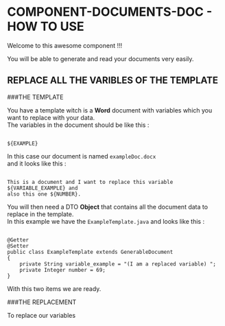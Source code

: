 # COMPONENT-DOCUMENTS-DOC - HOW TO USE

Welcome to this awesome component !!!

You will be able to generate and read your documents very easily.



## REPLACE ALL THE VARIBLES OF THE TEMPLATE


###THE TEMPLATE

You have a template witch is a **Word** document with variables which you want to replace with your data.  
The variables in the document should be like this :  
  
> ```
	${EXAMPLE}
  
  	
In this case our document is named `exampleDoc.docx`  
and it looks like this :  
  
> ``` 
	This is a document and I want to replace this variable ${VARIABLE_EXAMPLE} and  
	also this one ${NUMBER}.
  
  
You will then need a DTO **Object** that contains all the document data to replace in the template.  
In this example we have the `ExampleTemplate.java` and looks like this :

>  ```
	@Getter
	@Setter
	public class ExampleTemplate extends GenerableDocument
	{
		private String variable_example = "(I am a replaced variable) ";
		private Integer number = 69;
	}
	
	
With this two items we are ready.  
  
  
  	
###THE REPLACEMENT
		
To replace our variables 

		
